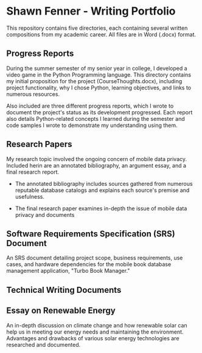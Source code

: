 # Shawn Fenner - Writing Portfolio

This repository contains five directories, each containing several written compositions from my academic career. All files are in Word (.docx) format.

## Progress Reports
During the summer semester of my senior year in college, I developed a video game in the Python Programming language. This directory contains my initial proposition for the project (CourseThoughts.docx), including project functionality, why I chose Python, learning objectives, and links to numerous resources.

Also included are three different progress reports, which I wrote to document the project's status as its development progressed. Each report also details Python-related concepts I learned during the semester and code samples I wrote to demonstrate my understanding using them.

## Research Papers
My research topic involved the ongoing concern of mobile data privacy. Included herin are an annotated bibliography, an argument essay, and a final research report.

* The annotated bibliography includes sources gathered from numerous reputable database catalogs and explains each source's premise and usefulness.

* The final research paper examines in-depth the issue of mobile data privacy and documents 

## Software Requirements Specification (SRS) Document
An SRS document detailing project scope, business requirements, use cases, and hardware dependencies for the mobile book database management application, "Turbo Book Manager."

## Technical Writing Documents

## Essay on Renewable Energy
An in-depth discussion on climate change and how renewable solar can help us in meeting our energy needs and maintaining the environment. Advantages and drawbacks of various solar energy technologies are researched and documented.
